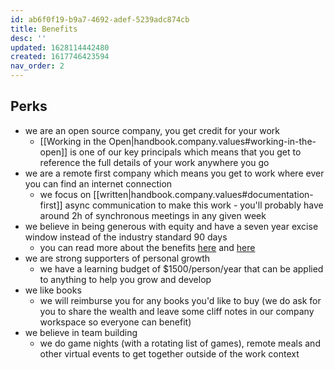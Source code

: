 ```yaml
---
id: ab6f0f19-b9a7-4692-adef-5239adc874cb
title: Benefits
desc: ''
updated: 1628114442480
created: 1617746423594
nav_order: 2
---
```


## Perks

- we are an open source company, you get credit for your work
  - [[Working in the Open|handbook.company.values#working-in-the-open]] is one of our key principals which means that you get to reference the full details of your work anywhere you go
- we are a remote first company which means you get to work where ever you can find an internet connection
  - we focus on [[written|handbook.company.values#documentation-first]] async communication to make this work - you'll probably have around 2h of synchronous meetings in any given week
- we believe in being generous with equity and have a seven year excise window instead of the industry standard 90 days
  - you can read more about the benefits [here](https://dangelo.quora.com/10-Year-Exercise-Periods-Make-Sense) and [here](https://cs.stanford.edu/~rishig/90-day-exercise-windows.html)
- we are strong supporters of personal growth
  - we have a learning budget of $1500/person/year that can be applied to anything to help you grow and develop 
- we like books
  - we will reimburse you for any books you'd like to buy (we do ask for you to share the wealth and leave some cliff notes in our company workspace so everyone can benefit)
- we believe in team building 
  - we do game nights (with a rotating list of games), remote meals and other virtual events to get together outside of the work context
